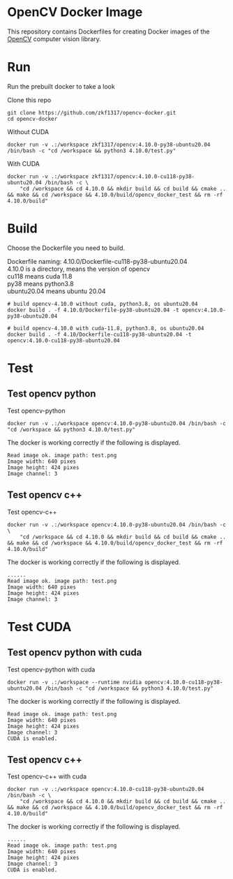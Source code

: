 # OpenCV Docker Image

This repository contains Dockerfiles for creating Docker images of the [OpenCV](https://opencv.org/) computer vision library. 

# Run

Run the prebuilt docker to take a look

Clone this repo
``` shell
git clone https://github.com/zkf1317/opencv-docker.git
cd opencv-docker
```

Without CUDA
``` shell
docker run -v .:/workspace zkf1317/opencv:4.10.0-py38-ubuntu20.04 /bin/bash -c "cd /workspace && python3 4.10.0/test.py"
```

With CUDA
``` shell
docker run -v .:/workspace zkf1317/opencv:4.10.0-cu118-py38-ubuntu20.04 /bin/bash -c \
    "cd /workspace && cd 4.10.0 && mkdir build && cd build && cmake .. && make && cd /workspace && 4.10.0/build/opencv_docker_test && rm -rf 4.10.0/build"
```

# Build

Choose the Dockerfile you need to build. 

Dockerfile naming: 4.10.0/Dockerfile-cu118-py38-ubuntu20.04  
4.10.0 is a directory, means the version of opencv  
cu118 means cuda 11.8  
py38 means python3.8  
ubuntu20.04 means ubuntu 20.04  

``` shell
# build opencv-4.10.0 without cuda, python3.8, os ubuntu20.04
docker build . -f 4.10.0/Dockerfile-py38-ubuntu20.04 -t opencv:4.10.0-py38-ubuntu20.04

# build opencv-4.10.0 with cuda-11.8, python3.8, os ubuntu20.04
docker build . -f 4.10/Dockerfile-cu118-py38-ubuntu20.04 -t opencv:4.10.0-cu118-py38-ubuntu20.04
```

# Test
## Test opencv python

Test opencv-python

``` shell
docker run -v .:/workspace opencv:4.10.0-py38-ubuntu20.04 /bin/bash -c "cd /workspace && python3 4.10.0/test.py"
```

The docker is working correctly if the following is displayed.

``` shell
Read image ok. image path: test.png
Image width: 640 pixes
Image height: 424 pixes
Image channel: 3
```

## Test opencv c++

Test opencv-c++

``` shell
docker run -v .:/workspace opencv:4.10.0-py38-ubuntu20.04 /bin/bash -c \
    "cd /workspace && cd 4.10.0 && mkdir build && cd build && cmake .. && make && cd /workspace && 4.10.0/build/opencv_docker_test && rm -rf 4.10.0/build"
```

The docker is working correctly if the following is displayed.

``` shell
......
Read image ok. image path: test.png
Image width: 640 pixes
Image height: 424 pixes
Image channel: 3
```

# Test CUDA
## Test opencv python with cuda

Test opencv-python with cuda

``` shell
docker run -v .:/workspace --runtime nvidia opencv:4.10.0-cu118-py38-ubuntu20.04 /bin/bash -c "cd /workspace && python3 4.10.0/test.py"
```

The docker is working correctly if the following is displayed.

``` shell
Read image ok. image path: test.png
Image width: 640 pixes
Image height: 424 pixes
Image channel: 3
CUDA is enabled.
```

## Test opencv c++

Test opencv-c++ with cuda

``` shell
docker run -v .:/workspace opencv:4.10.0-cu118-py38-ubuntu20.04 /bin/bash -c \
    "cd /workspace && cd 4.10.0 && mkdir build && cd build && cmake .. && make && cd /workspace && 4.10.0/build/opencv_docker_test && rm -rf 4.10.0/build"
```

The docker is working correctly if the following is displayed.

``` shell
......
Read image ok. image path: test.png
Image width: 640 pixes
Image height: 424 pixes
Image channel: 3
CUDA is enabled.
```
